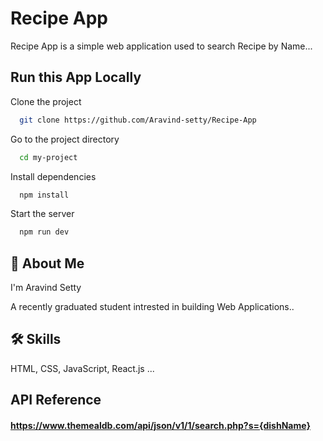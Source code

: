 
# Recipe App

Recipe App is a simple web application used to search Recipe by Name...


## Run this App Locally

Clone the project

```bash
  git clone https://github.com/Aravind-setty/Recipe-App 
```

Go to the project directory

```bash
  cd my-project
```

Install dependencies

```bash
  npm install
```

Start the server

```bash
  npm run dev
```


## 🚀 About Me
I'm Aravind Setty 

A recently graduated student intrested in building Web Applications..


## 🛠 Skills
 HTML, CSS, JavaScript, React.js ...


## API Reference

#### https://www.themealdb.com/api/json/v1/1/search.php?s={dishName}

